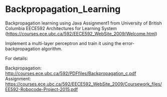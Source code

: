 # Backpropagation_Learning
Backpropagation learning using Java
Assignment1 from University of British Columbia EECE592 Architectures for Learning System (https://courses.ece.ubc.ca/592/EECE592_WebSite_2009/Welcome.html)

Implement a multi-layer perceptron and train it using the error-backpropagation algorithm. 

For details:

Backpropagation: http://courses.ece.ubc.ca/592/PDFfiles/Backpropagation_c.pdf
Assignment: https://courses.ece.ubc.ca/592/EECE592_WebSite_2009/Coursework_files/EE592-Robocode-Project-2015.pdf
